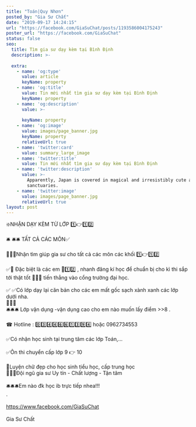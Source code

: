 ```yaml
---
title: "Toán|Quy Nhơn"
posted_by: "Gia Sư Chất"
date: "2019-09-17 14:24:15"
url: "https://facebook.com/GiaSuChat/posts/1193586004175243"
poster_url: "https://facebook.com/GiaSuChat"
status: false
seo:
  title: Tìm gia sư dạy kèm tại Bình Định
  description: >-
    
  extra:
    - name: 'og:type'
      value: article
      keyName: property
    - name: 'og:title'
      value: Tin mới nhất tìm gia sư dạy kèm tại Bình Định
      keyName: property
    - name: 'og:description'
      value: >-
        
      keyName: property
    - name: 'og:image'
      value: images/page_banner.jpg
      keyName: property
      relativeUrl: true
    - name: 'twitter:card'
      value: summary_large_image
    - name: 'twitter:title'
      value: Tin mới nhất tìm gia sư dạy kèm tại Bình Định
    - name: 'twitter:description'
      value: >-
        Apparently, Japan is covered in magical and irresistibly cute animal
        sanctuaries.
    - name: 'twitter:image'
      value: images/page_banner.jpg
      relativeUrl: true
layout: post
---
```

❇️NHẬN DẠY KÈM TỪ LỚP 1️⃣👉1️⃣2️⃣<br><br>🛎 🛎🛎 TẤT CẢ CÁC MÔN✅<br><br>📮📮📮Nhận tìm giúp gia sư cho tất cả các môn các khối 1️⃣👉1️⃣2️⃣<br><br>✅📒 Đặc biệt là các em 🧡1️⃣2️⃣ , nhanh đăng kí học để chuẩn bị cho kì thi sắp tới thật tốt 🥰🥰🥰 tiến thẳng vào cổng trường đại học.<br><br>✅ ✅Có lớp dạy lại căn bản cho các em mất gốc sạch xành xanh các lớp dưới nha.<br>🤩🤩🤩<br>🛎🛎🛎 Lớp vận dụng -vận dụng cao cho em nào muốn lấy điểm >>8 .<br><br>☎ Hotline : 0️⃣3️⃣4️⃣4️⃣6️⃣6️⃣1️⃣3️⃣9️⃣4️⃣ hoặc 0962734553<br><br>✅Có nhận học sinh tại trung tâm các lớp Toán,...<br><br>✅Ôn thi chuyển cấp lớp 9 👉 10<br><br>🔶Luyện chữ đẹp cho học sinh tiểu học, cấp trung học<br>🔴🔵🔴Đội ngũ gia sư Uy tín - Chất lượng - Tận tâm<br><br>🛎🛎🛎Em nào đk học ib trực tiếp nhea!!!<br>.<br><br>https://www.facebook.com/GiaSuChat<br><br>Gia Sư Chất
